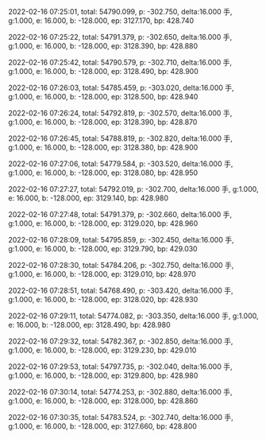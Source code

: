 2022-02-16 07:25:01, total: 54790.099, p: -302.750, delta:16.000 手, g:1.000, e: 16.000, b: -128.000, ep: 3127.170, bp: 428.740

2022-02-16 07:25:22, total: 54791.379, p: -302.650, delta:16.000 手, g:1.000, e: 16.000, b: -128.000, ep: 3128.390, bp: 428.880

2022-02-16 07:25:42, total: 54790.579, p: -302.710, delta:16.000 手, g:1.000, e: 16.000, b: -128.000, ep: 3128.490, bp: 428.900

2022-02-16 07:26:03, total: 54785.459, p: -303.020, delta:16.000 手, g:1.000, e: 16.000, b: -128.000, ep: 3128.500, bp: 428.940

2022-02-16 07:26:24, total: 54792.819, p: -302.570, delta:16.000 手, g:1.000, e: 16.000, b: -128.000, ep: 3128.390, bp: 428.870

2022-02-16 07:26:45, total: 54788.819, p: -302.820, delta:16.000 手, g:1.000, e: 16.000, b: -128.000, ep: 3128.380, bp: 428.900

2022-02-16 07:27:06, total: 54779.584, p: -303.520, delta:16.000 手, g:1.000, e: 16.000, b: -128.000, ep: 3128.080, bp: 428.950

2022-02-16 07:27:27, total: 54792.019, p: -302.700, delta:16.000 手, g:1.000, e: 16.000, b: -128.000, ep: 3129.140, bp: 428.980

2022-02-16 07:27:48, total: 54791.379, p: -302.660, delta:16.000 手, g:1.000, e: 16.000, b: -128.000, ep: 3129.020, bp: 428.960

2022-02-16 07:28:09, total: 54795.859, p: -302.450, delta:16.000 手, g:1.000, e: 16.000, b: -128.000, ep: 3129.790, bp: 429.030

2022-02-16 07:28:30, total: 54784.206, p: -302.750, delta:16.000 手, g:1.000, e: 16.000, b: -128.000, ep: 3129.010, bp: 428.970

2022-02-16 07:28:51, total: 54768.490, p: -303.420, delta:16.000 手, g:1.000, e: 16.000, b: -128.000, ep: 3128.020, bp: 428.930

2022-02-16 07:29:11, total: 54774.082, p: -303.350, delta:16.000 手, g:1.000, e: 16.000, b: -128.000, ep: 3128.490, bp: 428.980

2022-02-16 07:29:32, total: 54782.367, p: -302.850, delta:16.000 手, g:1.000, e: 16.000, b: -128.000, ep: 3129.230, bp: 429.010

2022-02-16 07:29:53, total: 54797.735, p: -302.040, delta:16.000 手, g:1.000, e: 16.000, b: -128.000, ep: 3129.800, bp: 428.980

2022-02-16 07:30:14, total: 54774.253, p: -302.880, delta:16.000 手, g:1.000, e: 16.000, b: -128.000, ep: 3128.000, bp: 428.860

2022-02-16 07:30:35, total: 54783.524, p: -302.740, delta:16.000 手, g:1.000, e: 16.000, b: -128.000, ep: 3127.660, bp: 428.800